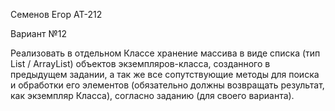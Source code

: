
Семенов Егор АТ-212

Вариант №12

Реализовать в отдельном Классе хранение массива в виде списка (тип List / ArrayList)
объектов экземпляров-класса, созданного в предыдущем задании, а так же все сопутствующие методы
для поиска и обработки его элементов (обязательно должны возвращать результат, как экземпляр Класса),
согласно заданию (для своего варианта).